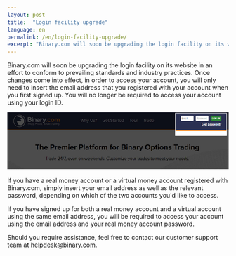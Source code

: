 ```yaml
---
layout: post
title:  "Login facility upgrade"
language: en
permalink: /en/login-facility-upgrade/
excerpt: "Binary.com will soon be upgrading the login facility on its website in an effort to conform to prevailing standards and industry practices."
---
```


Binary.com will soon be upgrading the login facility on its website in an effort to conform to prevailing standards and industry practices. Once changes come into effect, in order to access your account, you will only need to insert the email address that you registered with your account when you first signed up. You will no longer be required to access your account using your login ID. 

![](/post_images/login-new-en.jpg)

If you have a real money account or a virtual money account registered with Binary.com, simply insert your email address as well as the relevant password, depending on which of the two accounts you'd like to access. 

If you have signed up for both a real money account and a virtual account using the same email address, you will be required to access your account using the email address and your real money account password. 

Should you require assistance, feel free to contact our customer support team at [helpdesk@binary.com](mailto:helpdesk@binary.com). 